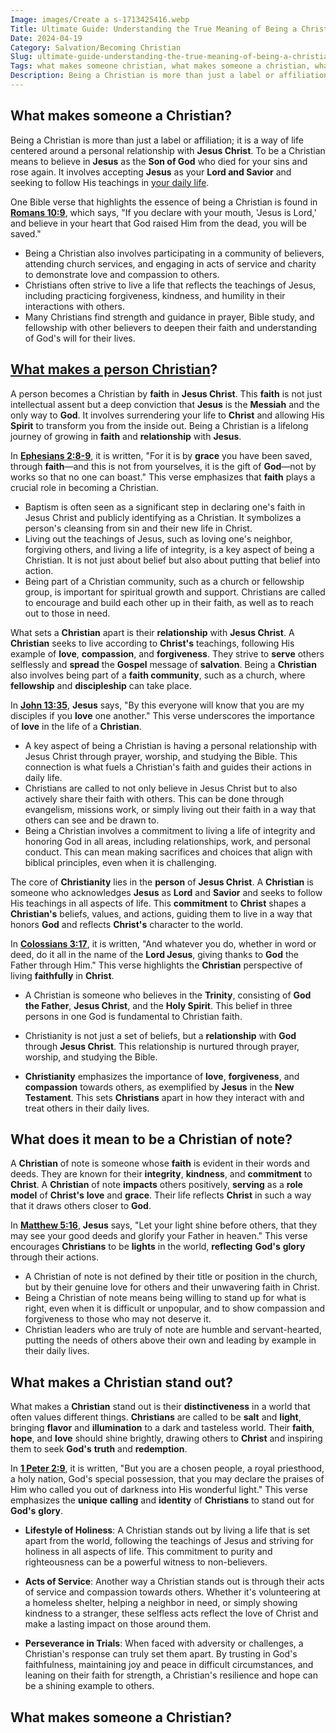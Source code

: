 ```yaml
---
Image: images/Create a s-1713425416.webp
Title: Ultimate Guide: Understanding the True Meaning of Being a Christian
Date: 2024-04-19
Category: Salvation/Becoming Christian
Slug: ultimate-guide-understanding-the-true-meaning-of-being-a-christian
Tags: what makes someone christian, what makes someone a christian, what makes a person a christian, what makes a person christian, christian of note, what makes a christian, what makes a christian a christian, salvation, becoming christian
Description: Being a Christian is more than just a label or affiliation it is a way of life centered around a personal relationship with Jesus Christ To be a Christian means to believe in Jesus as the Son of God who died for your sins and rose again It involves accepting
---
```




## What makes someone a Christian?

Being a Christian is more than just a label or affiliation; it is a way of life centered around a personal relationship with **Jesus Christ**. To be a Christian means to believe in **Jesus** as the **Son of God** who died for your sins and rose again. It involves accepting **Jesus** as your **Lord and Savior** and seeking to follow His teachings in [your daily life](/the-ultimate-guide-to-bible-study-booklets-for-adult-christian-education).

One Bible verse that highlights the essence of being a Christian is found in **[Romans 10:9](https://www.bibleref.com/Romans/10/Romans-10-9.html)**, which says, "If you declare with your mouth, 'Jesus is Lord,' and believe in your heart that God raised Him from the dead, you will be saved."

- Being a Christian also involves participating in a community of believers, attending church services, and engaging in acts of service and charity to demonstrate love and compassion to others.
- Christians often strive to live a life that reflects the teachings of Jesus, including practicing forgiveness, kindness, and humility in their interactions with others.
- Many Christians find strength and guidance in prayer, Bible study, and fellowship with other believers to deepen their faith and understanding of God's will for their lives.

## [What makes a person Christian](/discover-the-true-meaning-of-being-a-christian-essential-guide-for-believers)?

A person becomes a Christian by **faith** in **Jesus Christ**. This **faith** is not just intellectual assent but a deep conviction that **Jesus** is the **Messiah** and the only way to **God**. It involves surrendering your life to **Christ** and allowing His **Spirit** to transform you from the inside out. Being a Christian is a lifelong journey of growing in **faith** and **relationship** with **Jesus**.

In **[Ephesians 2:8-9](https://www.bibleref.com/Ephesians/2/Ephesians-2-8.html)**, it is written, "For it is by **grace** you have been saved, through **faith**—and this is not from yourselves, it is the gift of **God**—not by works so that no one can boast." This verse emphasizes that **faith** plays a crucial role in becoming a Christian.

- Baptism is often seen as a significant step in declaring one's faith in Jesus Christ and publicly identifying as a Christian. It symbolizes a person's cleansing from sin and their new life in Christ.
- Living out the teachings of Jesus, such as loving one's neighbor, forgiving others, and living a life of integrity, is a key aspect of being a Christian. It is not just about belief but also about putting that belief into action.
- Being part of a Christian community, such as a church or fellowship group, is important for spiritual growth and support. Christians are called to encourage and build each other up in their faith, as well as to reach out to those in need.

What sets a **Christian** apart is their **relationship** with **Jesus Christ**. A **Christian** seeks to live according to **Christ's** teachings, following His example of **love**, **compassion**, and **forgiveness**. They strive to **serve** others selflessly and **spread** the **Gospel** message of **salvation**. Being a **Christian** also involves being part of a **faith community**, such as a church, where **fellowship** and **discipleship** can take place.

In **[John 13:35](https://www.bibleref.com/John/13/John-13-35.html)**, **Jesus** says, "By this everyone will know that you are my disciples if you **love** one another." This verse underscores the importance of **love** in the life of a **Christian**.

- A key aspect of being a Christian is having a personal relationship with Jesus Christ through prayer, worship, and studying the Bible. This connection is what fuels a Christian's faith and guides their actions in daily life.
- Christians are called to not only believe in Jesus Christ but to also actively share their faith with others. This can be done through evangelism, missions work, or simply living out their faith in a way that others can see and be drawn to.
- Being a Christian involves a commitment to living a life of integrity and honoring God in all areas, including relationships, work, and personal conduct. This can mean making sacrifices and choices that align with biblical principles, even when it is challenging.

The core of **Christianity** lies in the **person** of **Jesus Christ**. A **Christian** is someone who acknowledges **Jesus** as **Lord** and **Savior** and seeks to follow His teachings in all aspects of life. This **commitment** to **Christ** shapes a **Christian's** beliefs, values, and actions, guiding them to live in a way that honors **God** and reflects **Christ's** character to the world.

In **[Colossians 3:17](https://www.bibleref.com/Colossians/3/Colossians-3-17.html)**, it is written, "And whatever you do, whether in word or deed, do it all in the name of the **Lord Jesus**, giving thanks to **God** the Father through Him." This verse highlights the **Christian** perspective of living **faithfully** in **Christ**.

- A Christian is someone who believes in the **Trinity**, consisting of **God the Father**, **Jesus Christ**, and the **Holy Spirit**. This belief in three persons in one God is fundamental to Christian faith.

- Christianity is not just a set of beliefs, but a **relationship** with **God** through **Jesus Christ**. This relationship is nurtured through prayer, worship, and studying the Bible.

- **Christianity** emphasizes the importance of **love**, **forgiveness**, and **compassion** towards others, as exemplified by **Jesus** in the **New Testament**. This sets **Christians** apart in how they interact with and treat others in their daily lives.

## What does it mean to be a Christian of note?

A **Christian** of note is someone whose **faith** is evident in their words and deeds. They are known for their **integrity**, **kindness**, and **commitment** to **Christ**. A **Christian** of note **impacts** others positively, **serving** as a **role model** of **Christ's** **love** and **grace**. Their life reflects **Christ** in such a way that it draws others closer to **God**.

In **[Matthew 5:16](https://www.bibleref.com/Matthew/5/Matthew-5-16.html)**, **Jesus** says, "Let your light shine before others, that they may see your good deeds and glorify your Father in heaven." This verse encourages **Christians** to be **lights** in the world, **reflecting** **God's** **glory** through their actions.

- A Christian of note is not defined by their title or position in the church, but by their genuine love for others and their unwavering faith in Christ.
- Being a Christian of note means being willing to stand up for what is right, even when it is difficult or unpopular, and to show compassion and forgiveness to those who may not deserve it.
- Christian leaders who are truly of note are humble and servant-hearted, putting the needs of others above their own and leading by example in their daily lives.

## What makes a Christian stand out?

What makes a **Christian** stand out is their **distinctiveness** in a world that often values different things. **Christians** are called to be **salt** and **light**, bringing **flavor** and **illumination** to a dark and tasteless world. Their **faith**, **hope**, and **love** should shine brightly, drawing others to **Christ** and inspiring them to seek **God's** **truth** and **redemption**.

In **[1 Peter 2:9](https://www.bibleref.com/1-Peter/2/1-Peter-2-9.html)**, it is written, "But you are a chosen people, a royal priesthood, a holy nation, God's special possession, that you may declare the praises of Him who called you out of darkness into His wonderful light." This verse emphasizes the **unique** **calling** and **identity** of **Christians** to stand out for **God's** **glory**.

- **Lifestyle of Holiness**: A Christian stands out by living a life that is set apart from the world, following the teachings of Jesus and striving for holiness in all aspects of life. This commitment to purity and righteousness can be a powerful witness to non-believers.

- **Acts of Service**: Another way a Christian stands out is through their acts of service and compassion towards others. Whether it's volunteering at a homeless shelter, helping a neighbor in need, or simply showing kindness to a stranger, these selfless acts reflect the love of Christ and make a lasting impact on those around them.

- **Perseverance in Trials**: When faced with adversity or challenges, a Christian's response can truly set them apart. By trusting in God's faithfulness, maintaining joy and peace in difficult circumstances, and leaning on their faith for strength, a Christian's resilience and hope can be a shining example to others.
## What makes someone a Christian?